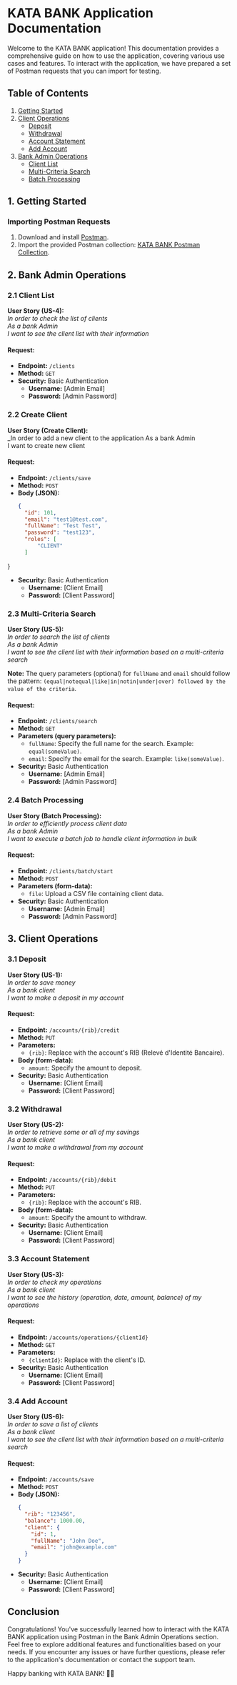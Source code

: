 # KATA BANK Application Documentation

Welcome to the KATA BANK application! This documentation provides a comprehensive guide on how to use the application, covering various use cases and features. To interact with the application, we have prepared a set of Postman requests that you can import for testing.

## Table of Contents
1. [Getting Started](#getting-started)
2. [Client Operations](#client-operations)
   - [Deposit](#deposit)
   - [Withdrawal](#withdrawal)
   - [Account Statement](#account-statement)
   - [Add Account](#add-account)
3. [Bank Admin Operations](#bank-admin-operations)
   - [Client List](#client-list)
   - [Multi-Criteria Search](#multi-criteria-search)
   - [Batch Processing](#batch-processing)

## 1. Getting Started <a name="getting-started"></a>

### Importing Postman Requests
1. Download and install [Postman](https://www.postman.com/).
2. Import the provided Postman collection: [KATA BANK Postman Collection](path/to/your/KATA_BANK_Postman_Collection.json).

## 2. Bank Admin Operations <a name="bank-admin-operations"></a>

### 2.1 Client List <a name="client-list"></a>
**User Story (US-4):**  
_In order to check the list of clients  
As a bank Admin  
I want to see the client list with their information_

#### Request:
- **Endpoint:** `/clients`
- **Method:** `GET`
- **Security:** Basic Authentication
  - **Username:** [Admin Email]
  - **Password:** [Admin Password]

### 2.2 Create Client <a name="create-client"></a>
**User Story (Create Client):**  
_In order to add a new client to the application 
As a bank Admin  
I want to create new client

#### Request:
- **Endpoint:** `/clients/save`
- **Method:** `POST`
- **Body (JSON):**
  ```json
  {
    "id": 101,
    "email": "test1@test.com",
    "fullName": "Test Test",
    "password": "test123",
    "roles": [
        "CLIENT"
    ]
}
- **Security:** Basic Authentication
  - **Username:** [Client Email]
  - **Password:** [Client Password]

### 2.3 Multi-Criteria Search <a name="multi-criteria-search"></a>
**User Story (US-5):**  
_In order to search the list of clients  
As a bank Admin  
I want to see the client list with their information based on a multi-criteria search_

**Note:** The query parameters (optional) for `fullName` and `email` should follow the pattern: `(equal|notequal|like|in|notin|under|over) followed by the value of the criteria`.

#### Request:
- **Endpoint:** `/clients/search`
- **Method:** `GET`
- **Parameters (query parameters):**
  - `fullName`: Specify the full name for the search. Example: `equal(someValue)`.
  - `email`: Specify the email for the search. Example: `like(someValue)`. 
- **Security:** Basic Authentication
  - **Username:** [Admin Email]
  - **Password:** [Admin Password]

### 2.4 Batch Processing <a name="batch-processing"></a>
**User Story (Batch Processing):**  
_In order to efficiently process client data  
As a bank Admin  
I want to execute a batch job to handle client information in bulk_

#### Request:
- **Endpoint:** `/clients/batch/start`
- **Method:** `POST`
- **Parameters (form-data):**
  - `file`: Upload a CSV file containing client data.
- **Security:** Basic Authentication
  - **Username:** [Admin Email]
  - **Password:** [Admin Password]

## 3. Client Operations <a name="client-operations"></a>

### 3.1 Deposit <a name="deposit"></a>
**User Story (US-1):**  
_In order to save money  
As a bank client  
I want to make a deposit in my account_

#### Request:
- **Endpoint:** `/accounts/{rib}/credit`
- **Method:** `PUT`
- **Parameters:**
  - `{rib}`: Replace with the account's RIB (Relevé d'Identité Bancaire).
- **Body (form-data):**
  - `amount`: Specify the amount to deposit.
- **Security:** Basic Authentication
  - **Username:** [Client Email]
  - **Password:** [Client Password]

### 3.2 Withdrawal <a name="withdrawal"></a>
**User Story (US-2):**  
_In order to retrieve some or all of my savings  
As a bank client  
I want to make a withdrawal from my account_

#### Request:
- **Endpoint:** `/accounts/{rib}/debit`
- **Method:** `PUT`
- **Parameters:**
  - `{rib}`: Replace with the account's RIB.
- **Body (form-data):**
  - `amount`: Specify the amount to withdraw.
- **Security:** Basic Authentication
  - **Username:** [Client Email]
  - **Password:** [Client Password]

### 3.3 Account Statement <a name="account-statement"></a>
**User Story (US-3):**  
_In order to check my operations  
As a bank client  
I want to see the history (operation, date, amount, balance) of my operations_

#### Request:
- **Endpoint:** `/accounts/operations/{clientId}`
- **Method:** `GET`
- **Parameters:**
  - `{clientId}`: Replace with the client's ID.
- **Security:** Basic Authentication
  - **Username:** [Client Email]
  - **Password:** [Client Password]

### 3.4 Add Account <a name="add-account"></a>
**User Story (US-6):**  
_In order to save a list of clients  
As a bank client  
I want to see the client list with their information based on a multi-criteria search_

#### Request:
- **Endpoint:** `/accounts/save`
- **Method:** `POST`
- **Body (JSON):**
  ```json
  {
    "rib": "123456",
    "balance": 1000.00,
    "client": {
      "id": 1,
      "fullName": "John Doe",
      "email": "john@example.com"
    }
  }
- **Security:** Basic Authentication
  - **Username:** [Client Email]
  - **Password:** [Client Password]

## Conclusion

Congratulations! You've successfully learned how to interact with the KATA BANK application using Postman in the Bank Admin Operations section. Feel free to explore additional features and functionalities based on your needs. If you encounter any issues or have further questions, please refer to the application's documentation or contact the support team.

Happy banking with KATA BANK! 🏦✨

